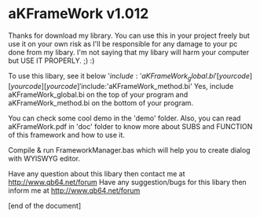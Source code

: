 # aKFrameWork v1.012

Thanks for download my library. You can use this in your project freely 
but use it on your own risk as I'll be responsible for any damage to
your pc done from my libary. I'm not saying that my libary will harm
your computer but USE IT PROPERLY. ;) :)

To use this libary, see it below
'$include:'aKFrameWork_global.bi'
[your code]
[your code]
[your code]
'$include:'aKFrameWork_method.bi'
Yes, include aKFrameWork_global.bi on the top of your program and 
aKFrameWork_method.bi on the bottom of your program.

You can check some cool demo in the 'demo' folder. Also, you can 
read aKFrameWork.pdf in 'doc' folder to know more about SUBS and 
FUNCTION of this framework and how to use it. 

Compile & run FrameworkManager.bas which will help you to create dialog with
WYISWYG editor.

Have any question about this libary then contact me at http://www.qb64.net/forum
Have any suggestion/bugs for this libary then inform me at
http://www.qb64.net/forum

[end of the document]
